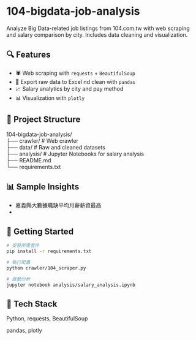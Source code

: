 # 104-bigdata-job-analysis
Analyze Big Data-related job listings from 104.com.tw with web scraping and salary comparison by city. Includes data cleaning and visualization.

## 🔍 Features
- 🕷 Web scraping with `requests` + `BeautifulSoup`
- 📄 Export raw data to Excel nd clean with `pandas`
- 📈 Salary analytics by city and pay method
- 📊 Visualization with `plotly`

## 📁 Project Structure
104-bigdata-job-analysis/  
├── crawler/ # Web crawler  
├── data/ # Raw and cleaned datasets  
├── analysis/ # Jupyter Notebooks for salary analysis    
├── README.md  
└── requirements.txt  

## 📊 Sample Insights
- 嘉義縣大數據職缺平均月薪薪資最高
- 

## 🚀 Getting Started
```bash
# 安裝所需套件
pip install -r requirements.txt

# 執行爬蟲
python crawler/104_scraper.py

# 啟動分析
jupyter notebook analysis/salary_analysis.ipynb

```
## 📌 Tech Stack
Python, requests, BeautifulSoup

pandas, plotly
